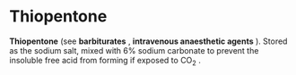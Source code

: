 ---
---
# Thiopentone

**Thiopentone** (see **barbiturates** , **intravenous anaesthetic
agents** ). Stored as the sodium salt, mixed with 6% sodium carbonate to
prevent the insoluble free acid from forming if exposed to
CO<sub>2</sub> .
